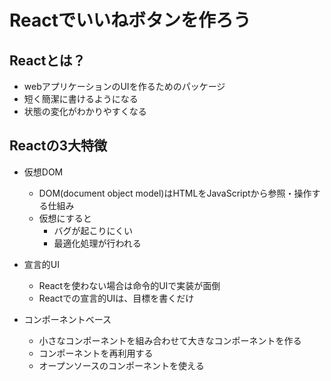 # Reactでいいねボタンを作ろう

## Reactとは？

- webアプリケーションのUIを作るためのパッケージ
- 短く簡潔に書けるようになる
- 状態の変化がわかりやすくなる

## Reactの3大特徴

- 仮想DOM
    - DOM(document object model)はHTMLをJavaScriptから参照・操作する仕組み
    - 仮想にすると
        - バグが起こりにくい
        - 最適化処理が行われる

- 宣言的UI
    - Reactを使わない場合は命令的UIで実装が面倒
    - Reactでの宣言的UIは、目標を書くだけ

- コンポーネントベース
    - 小さなコンポーネントを組み合わせて大きなコンポーネントを作る
    - コンポーネントを再利用する
    - オープンソースのコンポーネントを使える